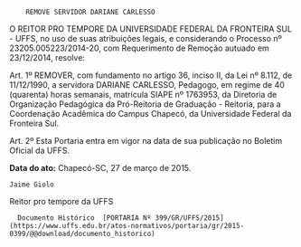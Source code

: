         REMOVE SERVIDOR DARIANE CARLESSO  

O REITOR PRO TEMPORE DA UNIVERSIDADE FEDERAL DA FRONTEIRA SUL - UFFS, no uso de suas atribuições legais, e considerando o Processo nº 23205.005223/2014-20, com Requerimento de Remoção autuado em 23/12/2014, resolve:

 Art. 1º REMOVER, com fundamento no artigo 36, inciso II, da Lei nº 8.112, de 11/12/1990, a servidora DARIANE CARLESSO, Pedagogo, em regime de 40 (quarenta) horas semanais, matrícula SIAPE nº 1763953, da Diretoria de Organização Pedagógica da Pró-Reitoria de Graduação - Reitoria, para a Coordenação Acadêmica do Campus Chapecó, da Universidade Federal da Fronteira Sul.

 Art. 2º Esta Portaria entra em vigor na data de sua publicação no Boletim Oficial da UFFS.

   **Data do ato:** Chapecó-SC, 27 de março de 2015.   
 

    Jaime Giolo   
 Reitor pro tempore da UFFS 

      Documento Histórico  [PORTARIA Nº 399/GR/UFFS/2015](https://www.uffs.edu.br/atos-normativos/portaria/gr/2015-0399/@@download/documento_historico)     
      